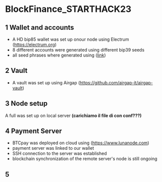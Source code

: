 # BlockFinance_STARTHACK23

## 1 Wallet and accounts 
- A HD bip85 wallet was set up onour node using Electrum (https://electrum.org)
- 8 different accounts were generated using different bip39 seeds
- all seed phrases where generated using ([link](https://getcoinplate.com/bip39-seed-phrase-mnemonics-generator-offline-online-tool/))

## 2 Vault 
- A vault was set up using Airgap (https://github.com/airgap-it/airgap-vault)

## 3 Node setup 
A full was set up on local server
**(carichiamo il file di con conf???)**

## 4 Payment Server
- BTCpay was deployed on cloud using (https://www.lunanode.com)
- payment server was linked to our wallet 
- SSH connection to the server was established 
- blockchain synchronization of the remote server's node is still ongoing 

## 5 
